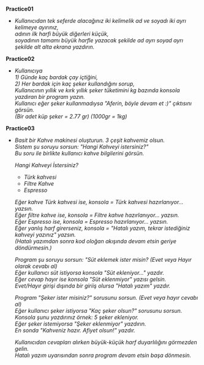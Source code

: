 **Practice01**
- *Kullanıcıdan tek seferde alacağınız iki kelimelik ad ve soyadı iki ayrı kelimeye ayırınız,<br>
  adının ilk harfi büyük diğerleri küçük,<br>
  soyadının tamamı büyük harfle yazacak şekilde ad ayrı soyad ayrı şekilde alt alta ekrana yazdırın.*<br>

**Practice02**
- *Kullanıcıya*<br>
  *1) Günde kaç bardak çay içtiğini,<br>
  2) Her bardak için kaç şeker kullandığını sorup,<br>
  Kullanıcının yıllık ve kırk yıllık şeker tüketimini kg bazında konsola yazdıran bir program yazın.<br>
  Kullanıcı eğer şeker kullanmadıysa "Aferin, böyle devam et :)" çıktısını görsün.<br>
  (Bir adet küp şeker = 2.77 gr) (1000gr = 1kg)*

**Practice03**
- *Basit bir Kahve makinesi oluşturun. 3 çeşit kahvemiz olsun.<br>
  Sistem şu soruyu sorsun:  "Hangi Kahveyi istersiniz?"<br>
  Bu soru ile birlikte kullanıcı kahve bilgilerini görsün.*<br>
  
  *Hangi Kahveyi İstersiniz?*
  - *Türk kahvesi*
  - *Filtre Kahve*
  - *Espresso*
  
  *Eğer kahve Türk kahvesi ise, konsola = Türk kahvesi hazırlanıyor... yazsın.<br>
  Eğer filtre kahve ise,   konsola = Filtre kahve hazırlanıyor...  yazsın.<br>
  Eğer Espresso ise, konsola =  Espresso hazırlanıyor...   yazsın.<br>
  Eğer yanlış harf girerseniz, konsola = "Hatalı yazım, tekrar istediğiniz kahveyi yazınız" yazsın.<br>
  (Hatalı yazımdan sonra kod oloğan akışında devam etsin geriye döndürmesin.)*

  *Program şu soruyu sorsun: "Süt eklemek ister misin? (Evet veya Hayır olarak cevabı al)<br>
  Eğer kullanıcı süt istiyorsa konsola "Süt ekleniyor..." yazdır.<br>
  Eğer cevap hayır ise konsola "Süt eklenmiyor" yazısı gelsin.<br>
  Evet/Hayır girişi dışında bir giriiş olursa "Hatalı yazım" yazdır.*
  
  *Program "Şeker ister misiniz?" sorusunu sorsun. (Evet veya hayır cevabı al)<br>
  Eğer kullanıcı şeker istiyorsa "Kaç şeker olsun?" sorusunu sorsun.<br>
  Konsola şunu yazdırınız örnek: 5 şeker ekleniyor.<br>
  Eğer şeker istemiyorsa "Şeker eklenmiyor" yazdırın.<br>
  En sonda "Kahveniz hazır. Afiyet olsun!" yazdır.*<br>
  
  *Kullanıcıdan cevapları alırken büyük-küçük harf duyarlılığını görmezden gelin.<br>
  Hatalı yazım uyarısından sonra program devam etsin başa dönmesin.*
  
